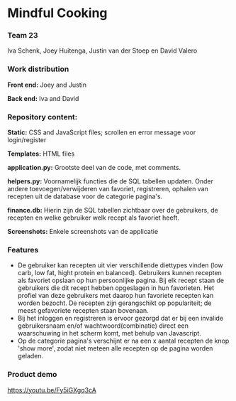 # Mindful Cooking 
### Team 23
Iva Schenk, Joey Huitenga, Justin van der Stoep en David Valero

### Work distribution 
**Front end:** Joey and Justin

**Back end:** Iva and David

### Repository content:
**Static:** CSS and JavaScript files; scrollen en error message voor login/register

**Templates:** HTML files

**application.py:** Grootste deel van de code, met comments.

**helpers.py:** Voornamelijk functies die de SQL tabellen updaten. Onder andere toevoegen/verwijderen van favoriet, registreren, ophalen van recepten uit de database voor de categorie pagina's.

**finance.db:** Hierin zijn de SQL tabellen zichtbaar over de gebruikers, de recepten en welke gebruiker welk recept als favoriet heeft.

**Screenshots:** Enkele screenshots van de applicatie

### Features
- De gebruiker kan recepten uit vier verschillende diettypes vinden (low carb, low fat, hight protein en balanced). Gebruikers kunnen recepten als favoriet opslaan op hun persoonlijke pagina. Bij elk recept staan de gebruikers die dit recept hebben opgeslagen in hun favorieten. Het profiel van deze gebruikers met daarop hun favoriete recepten kan worden bezocht. De recepten zijn gerangschikt op populariteit; de meest gefavoriete recepten staan bovenaan.
- Bij het inloggen en registreren is ervoor gezorgd dat er bij een invalide gebruikersnaam en/of wachtwoord(combinatie) direct een waarschuwing in het scherm komt, met behulp van Javascript.
- Op de categorie pagina's verschijnt er na een x aantal recepten de knop 'show more', zodat niet meteen alle recepten op de pagina worden geladen.

### Product demo
https://youtu.be/Fy5iGXgq3cA
